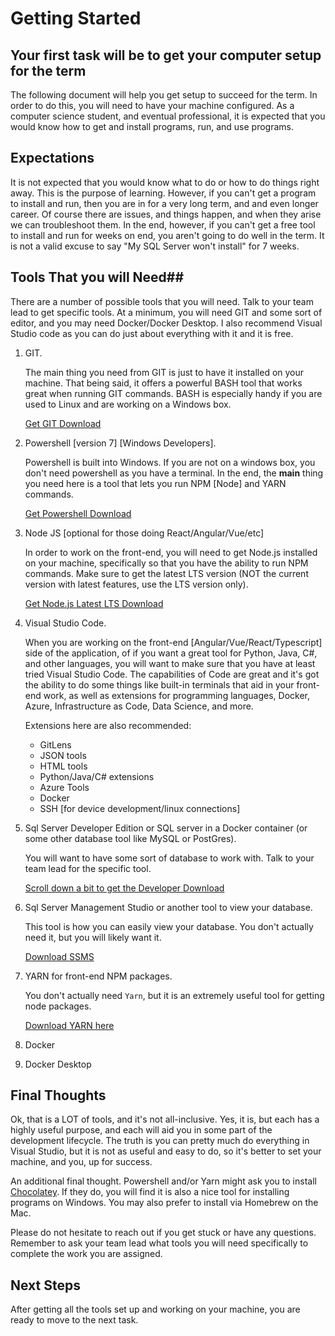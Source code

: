 # Getting Started #  

## Your first task will be to get your computer setup for the term ##  

The following document will help you get setup to succeed for the term.  In order to do this, you will need to have your machine configured.  As a computer science student, and eventual professional, it is expected that you would know how to get and install programs, run, and use programs.  

## Expectations ##  

It is not expected that you would know what to do or how to do things right away.  This is the purpose of learning.  However, if you can't get a program to install and run, then you are in for a very long term, and and even longer career.  Of course there are issues, and things happen, and when they arise we can troubleshoot them.  In the end, however, if you can't get a free tool to install and run for weeks on end, you aren't going to do well in the term.  It is not a valid excuse to say "My SQL Server won't install" for 7 weeks.  

## Tools That you will Need##  

There are a number of possible tools that you will need.  Talk to your team lead to get specific tools.  At a minimum, you will need GIT and some sort of editor, and you may need Docker/Docker Desktop. I also recommend Visual Studio code as you can do just about everything with it and it is free.

1. GIT.  
	
    The main thing you need from GIT is just to have it installed on your machine.  That being said, it offers a powerful BASH tool that works great when running GIT commands.  BASH is especially handy if you are used to Linux and are working on a Windows box.

    [Get GIT Download](https://git-scm.com/downloads)  

2. Powershell [version 7] [Windows Developers].

    Powershell is built into Windows.  If you are not on a windows box, you don't need powershell as you have a terminal.  In the end, the **main** thing you need here is a tool that lets you run NPM [Node] and YARN commands.

    [Get Powershell Download](https://github.com/PowerShell/PowerShell/releases/tag/v7.0.3)  

3. Node JS [optional for those doing React/Angular/Vue/etc]

    In order to work on the front-end, you will need to get Node.js installed on your machine, specifically so that you have the ability to run NPM commands.  Make sure to get the latest LTS version (NOT the current version with latest features, use the LTS version only).

    [Get Node.js Latest LTS Download](https://nodejs.org/en/)  


4. Visual Studio Code.  

    When you are working on the front-end [Angular/Vue/React/Typescript] side of the application, of if you want a great tool for Python, Java, C#, and other languages, you will want to make sure that you have at least tried Visual Studio Code.  The capabilities of Code are great and it's got the ability to do some things like built-in terminals that aid in your front-end work, as well as extensions for programming languages, Docker, Azure, Infrastructure as Code, Data Science, and more.

    Extensions here are also recommended:  

    -    GitLens
    -    JSON tools
    -    HTML tools
    -    Python/Java/C# extensions
    -    Azure Tools
    -    Docker
    -    SSH [for device development/linux connections]
 
5.  Sql Server Developer Edition or SQL server in a Docker container (or some other database tool like MySQL or PostGres).

    You will want to have some sort of database to work with.  Talk to your team lead for the specific tool.

    [Scroll down a bit to get the Developer Download](https://www.microsoft.com/en-us/sql-server/sql-server-downloads)  

7.  Sql Server Management Studio or another tool to view your database.

    This tool is how you can easily view your database.  You don't actually need it, but you will likely want it.  

    [Download SSMS](https://docs.microsoft.com/en-us/sql/ssms/download-sql-server-management-studio-ssms?view=sql-server-ver15)  

8.  YARN for front-end NPM packages.  

    You don't actually need `Yarn`, but it is an extremely useful tool for getting node packages.

    [Download YARN here](https://classic.yarnpkg.com/en/)  

9. Docker

10. Docker Desktop
    
## Final Thoughts ##  

Ok, that is a LOT of tools, and it's not all-inclusive.  Yes, it is, but each has a highly useful purpose, and each will aid you in some part of the development lifecycle.  The truth is you can pretty much do everything in Visual Studio, but it is not as useful and easy to do, so it's better to set your machine, and you, up for success.

An additional final thought.  Powershell and/or Yarn might ask you to install [Chocolatey](https://chocolatey.org/).  If they do, you will find it is also a nice tool for installing programs on Windows.  You may also prefer to install via Homebrew on the Mac.

Please do not hesitate to reach out if you get stuck or have any questions.  Remember to ask your team lead what tools you will need specifically to complete the work you are assigned.

## Next Steps ##

After getting all the tools set up and working on your machine, you are ready to move to the next task.
    
